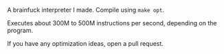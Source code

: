 A brainfuck interpreter I made. Compile using `make opt`.

Executes about 300M to 500M instructions per second, depending on the program.

If you have any optimization ideas, open a pull request.
